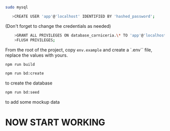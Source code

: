 ```bash
sudo mysql
```

```bash
   >CREATE USER 'app'@'localhost' IDENTIFIED BY 'hashed_password';
```

(Don't forget to change the credentials as needed)

```bash
    >GRANT ALL PRIVILEGES ON database_carniceria.\* TO 'app'@'localhost';
    >FLUSH PRIVILEGES;
```

From the root of the project, copy `env.example` and create a `.env`` file, replace the values with yours.

```bash
npm run build
```

```bash
npm run bd:create
```

to create the database

```bash
npm run bd:seed
```

to add some mockup data

# NOW START WORKING
